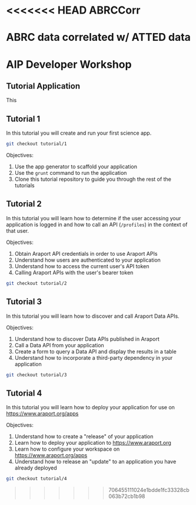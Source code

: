 <<<<<<< HEAD
ABRCCorr
========

ABRC data correlated w/ ATTED data
=======
# AIP Developer Workshop

## Tutorial Application

This 

## Tutorial 1

In this tutorial you will create and run your first science app.

```bash
git checkout tutorial/1
```

Objectives:

1. Use the app generator to scaffold your application
2. Use the `grunt` command to run the application
3. Clone this tutorial repository to guide you through the rest of the tutorials

## Tutorial 2

In this tutorial you will learn how to determine if the user accessing your
application is logged in and how to call an API (`/profiles`) in the context
of that user.

Objectives:

1. Obtain Araport API credentials in order to use Araport APIs
2. Understand how users are authenticated to your application
3. Understand how to access the current user's API token
4. Calling Araport APIs with the user's bearer token

```bash
git checkout tutorial/2
```

## Tutorial 3

In this tutorial you will learn how to discover and call Araport Data APIs.

Objectives:

1. Understand how to discover Data APIs published in Araport
2. Call a Data API from your application
3. Create a form to query a Data API and display the results in a table
4. Understand how to incorporate a third-party dependency in your application

```bash
git checkout tutorial/3
```

## Tutorial 4

In this tutorial you will learn how to deploy your application for use on
https://www.araport.org/apps

Objectives:

1. Understand how to create a "release" of your application
2. Learn how to deploy your application to https://www.araport.org
3. Learn how to configure your workspace on https://www.araport.org/apps
4. Understand how to release an "update" to an application you have already deployed

```bash
git checkout tutorial/4
```
>>>>>>> 706455111024e1bdde1fc33328cb063b72cb1b98
